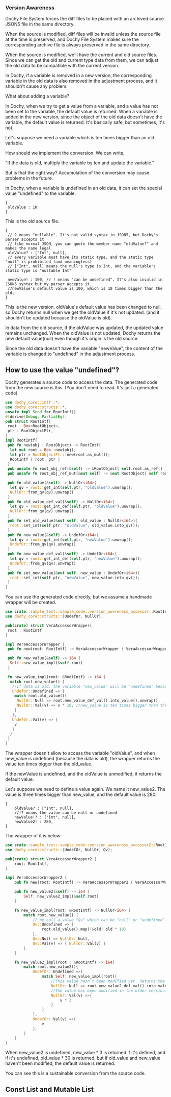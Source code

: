 ### Version Awareness

Dochy File System forces the diff files to be placed with 
 an archived source JSON5 file in the same directory.

When the source is modified, diff files will be invalid unless 
the source file at the time is preserved, and Dochy File System makes sure
the corresponding archive file is always preserved in the same directory.

When the source is modified, we'll have the current and old source files.
Since we can get the old and current type data from them,
we can adjust the old data to be compatible with the current version.

In Dochy, if a variable is removed in a new version, 
the corresponding variable in the old data is also removed in the adjustment process, 
and it shouldn't cause any problem.

What about adding a variable?

In Dochy, when we try to get a value from a variable, 
and a value has not been set to the variable, the default value is returned.
When a variable is added in the new version, since the object of the old data doesn't have the variable,
the default value is returned. It's basically safe, but sometimes, it's not.

Let's suppose we need a variable which is ten times bigger than an old variable.

How should we implement the conversion. We can write,

"If the data is old, multiply the variable by ten and update the variable."

But is that the right way? Accumulation of the conversion may cause problems in the future.

In Dochy, when a variable is undefined in an old data, it can set the special value "undefined" to the variable.

```json5
{
 oldValue : 10
}
```
 This is the old source file.
```
{
 // ? means "nullable". It's not valid syntax in JSON5, but Dochy's parser accepts it
 // like normal JSON, you can quote the member name "oldValue?" and makes the name legal    
 oldValue? : ["Int", null], 
 // every variable must have its static type. and the static type "null" is prohibited (and meaningless)
 // ["Int", null] means the null's type is Int, and the variable's static type is "nullable Int"
 
 newValue! : 100, // ! means "can be undefined". It's also invalid in JSON5 syntax but my parser accepts it.
 //newValue's default value is 100, which is 10 times bigger than the old.
}
 ```
This is the new version. oldValue's default value has been changed to null, 
so Dochy returns null when we get the oldValue if it's not updated.
(and it shouldn't be updated because the oldValue is old).
 
In data from the old source, if the oldValue was updated, 
the updated value remains unchanged. When the oldValue is not updated,
Dochy returns the new default value(null) even though it's origin is the old source.

Since the old data doesn't have the variable "newValue", the content of the variable is 
changed to "undefined" in the adjustment process.

## How to use the value "undefined"?

Dochy generates a source code to access the data. 
The generated code from the new source is this. 
(You don't need to read. It's just a generated code)
```Rust
use dochy_core::intf::*;
use dochy_core::structs::*;
unsafe impl Send for RootIntf{}
#[derive(Debug, PartialEq)]
pub struct RootIntf{
 root : Box<RootObject>,
 ptr : RootObjectPtr,
}
impl RootIntf{
 pub fn new(obj : RootObject) -> RootIntf{
  let mut root = Box::new(obj);
  let ptr = RootObjectPtr::new(root.as_mut());
  RootIntf { root, ptr }
 }
 pub unsafe fn root_obj_ref(&self) -> &RootObject{ self.root.as_ref() }
 pub unsafe fn root_obj_ref_mut(&mut self) -> &mut RootObject{ self.root.as_mut() }

 pub fn old_value(&self) -> NullOr<i64>{
  let qv = root::get_int(self.ptr, "oldValue").unwrap();
  NullOr::from_qv(qv).unwrap()
 }
 pub fn old_value_def_val(&self) -> NullOr<i64>{
  let qv = root::get_int_def(self.ptr, "oldValue").unwrap();
  NullOr::from_qv(qv).unwrap()
 }
 pub fn set_old_value(&mut self, old_value : NullOr<i64>){
  root::set_int(self.ptr, "oldValue", old_value.into_qv());
 }
 pub fn new_value(&self) -> UndefOr<i64>{
  let qv = root::get_int(self.ptr, "newValue").unwrap();
  UndefOr::from_qv(qv).unwrap()
 }
 pub fn new_value_def_val(&self) -> UndefOr<i64>{
  let qv = root::get_int_def(self.ptr, "newValue").unwrap();
  UndefOr::from_qv(qv).unwrap()
 }
 pub fn set_new_value(&mut self, new_value : UndefOr<i64>){
  root::set_int(self.ptr, "newValue", new_value.into_qv());
 }
}
```
You can use the generated code directly, but we assume a handmade wrapper will be created.
```Rust
use crate::sample_test::sample_code::version_awareness_accessor::RootIntf;
use dochy_core::structs::{UndefOr, NullOr};

pub(crate) struct VeraAccessorWrapper{
 root : RootIntf
}

impl VeraAccessorWrapper {
 pub fn new(root: RootIntf) -> VeraAccessorWrapper { VeraAccessorWrapper { root } }

 pub fn new_value(&self) -> i64 {
  Self::new_value_impl(&self.root)
 }

 fn new_value_impl(root: &RootIntf) -> i64 {
  match root.new_value() {
   //If data is old, the variable "new_value" will be "undefined" because it was not defined at the time.
   UndefOr::Undefined => {
    match root.old_value(){
     NullOr::Null => root.new_value_def_val().into_value().unwrap(),
     NullOr::Val(v) => v * 10, //new_value is ten times bigger than the old value
    }
   },
   UndefOr::Val(v) => {
    v
   }
  }
 }
}
```
The wrapper doesn't allow to access the variable "oldValue", and when new_value is undefined (because the data is old),
the wrapper returns the value ten times bigger than the old_value.

If the newValue is undefined, and the oldValue is unmodified, it returns the default value.

Let's suppose we need to define a value again. We name it new_value2. The value is three times bigger than new_value,
and the default value is 280.
```
{
    oldValue? : ["Int", null],
    //!? means the value can be null or undefined
    newValue!? : ["Int", null],
    newValue2! : 280,
}
```
The wrapper of it is below.
```Rust
use crate::sample_test::sample_code::version_awareness_accessor2::RootIntf;
use dochy_core::structs::{UndefOr, NullOr, Qv};

pub(crate) struct VeraAccessorWrapper2 {
    root: RootIntf,
}

impl VeraAccessorWrapper2 {
    pub fn new(root: RootIntf) -> VeraAccessorWrapper2 { VeraAccessorWrapper2 { root } }

    pub fn new_value2(&self) -> i64 {
        Self::new_value2_impl(&self.root)
    }

    fn new_value_impl(root: &RootIntf) -> NullOr<i64> {
        match root.new_value() {
            // We call a value "Qv" which can be "null" or "undefined". Maybe Qv stands for "Questionable value"
            Qv::Undefined => {
                root.old_value().map(|&old| old * 10)
            },
            Qv::Null => NullOr::Null,
            Qv::Val(v) => { NullOr::Val(v) }
        }
    }

    fn new_value2_impl(root : &RootIntf) -> i64{
        match root.new_value2(){
            UndefOr::Undefined =>{
                match Self::new_value_impl(root){
                    //This value hasn't been modified yet. Returns the current default value.
                    NullOr::Null => root.new_value2_def_val().into_value().unwrap(),
                    //The value has been modified in the older version(s). Convert the value to the current version
                    NullOr::Val(v) =>{
                        v * 3
                    }
                }
            },
            UndefOr::Val(v) =>{
                v
            },
        }
    }
}
```
When new_value2 is undefined, new_value * 3 is returned if it's defined, and if it's undefined, old_value * 30 is returned,
but if old_value and new_value haven't been modified, the default value is returned.

You can see this is a sustainable conversion from the source code.

## Const List and Mutable List